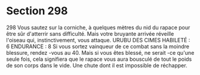 # Section 298

298
Vous sautez sur la corniche, à quelques mètres du nid du rapace
pour être sûr d'atterrir sans difficulté. Mais votre bruyante
arrivée réveille l'oiseau qui, instinctivement, vous attaque.
URUBU  DES CIMES  HABILETÉ : 6 ENDURANCE : 8
Si vous sortez vainqueur de ce  combat sans la moindre blessure,
rendez -vous au 40. Mais si vous êtes blessé, ne serait -ce qu'une
seule fois, cela signifiera que le rapace vous aura bousculé de tout
le poids de son corps dans le vide. Une chute dont il est
impossible de réchapper.